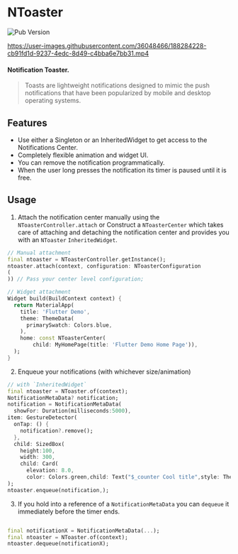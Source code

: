 # NToaster

![Pub Version](https://img.shields.io/pub/v/ntoaster)

https://user-images.githubusercontent.com/36048466/188284228-cb91fd1d-9237-4edc-8d49-c4bba6e7bb31.mp4


#### Notification Toaster.
> Toasts are lightweight notifications designed to mimic the push notifications that have been popularized by mobile and desktop operating systems.
## Features

- Use either a Singleton or an InheritedWidget to get access to the Notifications Center.
- Completely flexible animation and widget UI.
- You can remove the notification programmatically.
- When the user long presses the notification its timer is paused until it is free.

## Usage

1) Attach the notification center manually using the `NToasterController.attach` or Construct
   a `NToasterCenter` which takes care of attaching and detaching the notification center and
   provides you with an `NToaster` `InheritedWidget`.

```dart
// Manual attachment
final ntoaster = NToasterController.getInstance();
ntoaster.attach(context, configuration: NToasterConfiguration
(
)) // Pass your center level configuration;

```

```dart
// Widget attachment
Widget build(BuildContext context) {
  return MaterialApp(
    title: 'Flutter Demo',
    theme: ThemeData(
      primarySwatch: Colors.blue,
    ),
    home: const NToasterCenter(
        child: MyHomePage(title: 'Flutter Demo Home Page')),
  );
}
```

2) Enqueue your notifications (with whichever size/animation)

```dart
// with `InheritedWidget`
final ntoaster = NToaster.of(context);
NotificationMetaData? notification;
notification = NotificationMetaData(
  showFor: Duration(milliseconds:5000),
item: GestureDetector(
  onTap: () {
    notification?.remove();
  },
  child: SizedBox(
    height:100,
    width: 300,
    child: Card(
      elevation: 8.0,
      color: Colors.green,child: Text("$_counter Cool title",style: Theme.of(context).textTheme.subtitle1?.copyWith(color: Colors.white),),),),),
);
ntoaster.enqueue(notification,);
```

3) If you hold into a reference of a `NotificationMetaData` you can `dequeue` it immediately before
   the timer ends.

```dart

final notificationX = NotificationMetaData(...);
final ntoaster = NToaster.of(context);
ntoaster.dequeue(notificationX);
```

